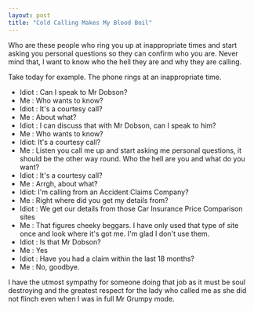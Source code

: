 ```yaml
---
layout: post
title: "Cold Calling Makes My Blood Boil"
---
```


Who are these people who ring you up at inappropriate times and start asking you personal questions so they can confirm who you are. Never mind that, I want to 
know who the hell they are and why they are calling.

Take today for example. The phone rings at an inappropriate time.

* Idiot : Can I speak to Mr Dobson?
* Me : Who wants to know?
* Idiot : It's a courtesy call?
* Me : About what?
* Idiot : I can discuss that with Mr Dobson, can I speak to him?
* Me : Who wants to know?
* Idiot: It's a courtesy call?
* Me : Listen you call me up and start asking me personal questions, it should be the other way round. Who the hell are you and what do you want?
* Idiot : It's a courtesy call?
* Me : Arrgh, about what?
* Idiot: I'm calling from an Accident Claims Company?
* Me : Right where did you get my details from?
* Idiot : We get our details from those Car Insurance Price Comparison sites
* Me : That figures cheeky beggars. I have only used that type of site once and look where it's got me. I'm glad I don't use them.
* Idiot : Is that Mr Dobson?
* Me : Yes
* Idiot : Have you had a claim within the last 18 months?
* Me : No, goodbye.

I have the utmost sympathy for someone doing that job as it must be soul destroying and the greatest respect for the lady who called me as she did not flinch 
even when I was in full Mr Grumpy mode.